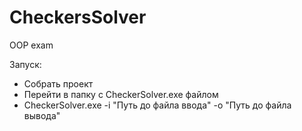 # CheckersSolver
OOP exam

Запуск:
- Собрать проект
- Перейти в папку с CheckerSolver.exe файлом
- CheckerSolver.exe -i "Путь до файла ввода" -o "Путь до файла вывода"
